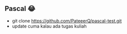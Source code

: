 ## Pascal 😂
* git clone https://github.com/PateeerQ/pascal-test.git
* update cuma kalau ada tugas kuliah
